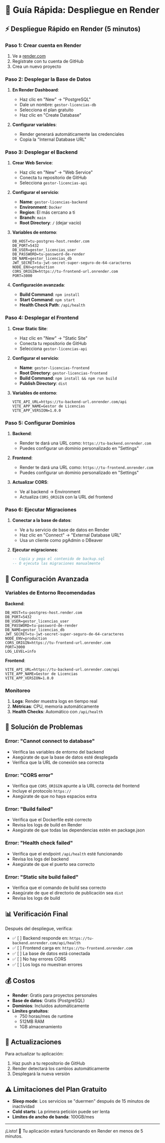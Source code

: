 # 🚀 Guía Rápida: Despliegue en Render

## ⚡ Despliegue Rápido en Render (5 minutos)

### Paso 1: Crear cuenta en Render
1. Ve a [render.com](https://render.com)
2. Regístrate con tu cuenta de GitHub
3. Crea un nuevo proyecto

### Paso 2: Desplegar la Base de Datos

1. **En Render Dashboard**:
   - Haz clic en "New" → "PostgreSQL"
   - Dale un nombre: `gestor-licencias-db`
   - Selecciona el plan gratuito
   - Haz clic en "Create Database"

2. **Configurar variables**:
   - Render generará automáticamente las credenciales
   - Copia la "Internal Database URL"

### Paso 3: Desplegar el Backend

1. **Crear Web Service**:
   - Haz clic en "New" → "Web Service"
   - Conecta tu repositorio de GitHub
   - Selecciona `gestor-licencias-api`

2. **Configurar el servicio**:
   - **Name**: `gestor-licencias-backend`
   - **Environment**: `Docker`
   - **Region**: El más cercano a ti
   - **Branch**: `main`
   - **Root Directory**: `/` (dejar vacío)

3. **Variables de entorno**:
   ```env
   DB_HOST=tu-postgres-host.render.com
   DB_PORT=5432
   DB_USER=gestor_licencias_user
   DB_PASSWORD=tu-password-de-render
   DB_NAME=gestor_licencias_db
   JWT_SECRET=tu-jwt-secret-super-seguro-de-64-caracteres
   NODE_ENV=production
   CORS_ORIGIN=https://tu-frontend-url.onrender.com
   PORT=3000
   ```

4. **Configuración avanzada**:
   - **Build Command**: `npm install`
   - **Start Command**: `npm start`
   - **Health Check Path**: `/api/health`

### Paso 4: Desplegar el Frontend

1. **Crear Static Site**:
   - Haz clic en "New" → "Static Site"
   - Conecta tu repositorio de GitHub
   - Selecciona `gestor-licencias-api`

2. **Configurar el servicio**:
   - **Name**: `gestor-licencias-frontend`
   - **Root Directory**: `gestor-licencias-frontend`
   - **Build Command**: `npm install && npm run build`
   - **Publish Directory**: `dist`

3. **Variables de entorno**:
   ```env
   VITE_API_URL=https://tu-backend-url.onrender.com/api
   VITE_APP_NAME=Gestor de Licencias
   VITE_APP_VERSION=1.0.0
   ```

### Paso 5: Configurar Dominios

1. **Backend**:
   - Render te dará una URL como: `https://tu-backend.onrender.com`
   - Puedes configurar un dominio personalizado en "Settings"

2. **Frontend**:
   - Render te dará una URL como: `https://tu-frontend.onrender.com`
   - Puedes configurar un dominio personalizado en "Settings"

3. **Actualizar CORS**:
   - Ve al backend → Environment
   - Actualiza `CORS_ORIGIN` con la URL del frontend

### Paso 6: Ejecutar Migraciones

1. **Conectar a la base de datos**:
   - Ve a tu servicio de base de datos en Render
   - Haz clic en "Connect" → "External Database URL"
   - Usa un cliente como pgAdmin o DBeaver

2. **Ejecutar migraciones**:
   ```sql
   -- Copia y pega el contenido de backup.sql
   -- O ejecuta las migraciones manualmente
   ```

## 🔧 Configuración Avanzada

### Variables de Entorno Recomendadas

**Backend**:
```env
DB_HOST=tu-postgres-host.render.com
DB_PORT=5432
DB_USER=gestor_licencias_user
DB_PASSWORD=tu-password-de-render
DB_NAME=gestor_licencias_db
JWT_SECRET=tu-jwt-secret-super-seguro-de-64-caracteres
NODE_ENV=production
CORS_ORIGIN=https://tu-frontend-url.onrender.com
PORT=3000
LOG_LEVEL=info
```

**Frontend**:
```env
VITE_API_URL=https://tu-backend-url.onrender.com/api
VITE_APP_NAME=Gestor de Licencias
VITE_APP_VERSION=1.0.0
```

### Monitoreo

1. **Logs**: Render muestra logs en tiempo real
2. **Métricas**: CPU, memoria automáticamente
3. **Health Checks**: Automático con `/api/health`

## 🚨 Solución de Problemas

### Error: "Cannot connect to database"
- Verifica las variables de entorno del backend
- Asegúrate de que la base de datos esté desplegada
- Verifica que la URL de conexión sea correcta

### Error: "CORS error"
- Verifica que `CORS_ORIGIN` apunte a la URL correcta del frontend
- Incluye el protocolo `https://`
- Asegúrate de que no haya espacios extra

### Error: "Build failed"
- Verifica que el Dockerfile esté correcto
- Revisa los logs de build en Render
- Asegúrate de que todas las dependencias estén en package.json

### Error: "Health check failed"
- Verifica que el endpoint `/api/health` esté funcionando
- Revisa los logs del backend
- Asegúrate de que el puerto sea correcto

### Error: "Static site build failed"
- Verifica que el comando de build sea correcto
- Asegúrate de que el directorio de publicación sea `dist`
- Revisa los logs de build

## 📊 Verificación Final

Después del despliegue, verifica:

- ✅ [ ] Backend responde en: `https://tu-backend.onrender.com/api/health`
- ✅ [ ] Frontend carga en: `https://tu-frontend.onrender.com`
- ✅ [ ] La base de datos está conectada
- ✅ [ ] No hay errores CORS
- ✅ [ ] Los logs no muestran errores

## 💰 Costos

- **Render**: Gratis para proyectos personales
- **Base de datos**: Gratis (PostgreSQL)
- **Dominios**: Incluidos automáticamente
- **Límites gratuitos**:
  - 750 horas/mes de runtime
  - 512MB RAM
  - 1GB almacenamiento

## 🔄 Actualizaciones

Para actualizar tu aplicación:

1. Haz push a tu repositorio de GitHub
2. Render detectará los cambios automáticamente
3. Desplegará la nueva versión

## ⚠️ Limitaciones del Plan Gratuito

- **Sleep mode**: Los servicios se "duermen" después de 15 minutos de inactividad
- **Cold starts**: La primera petición puede ser lenta
- **Límites de ancho de banda**: 100GB/mes

---

¡Listo! 🎉 Tu aplicación estará funcionando en Render en menos de 5 minutos. 